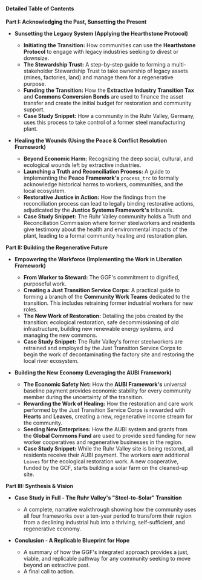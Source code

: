 #### Detailed Table of Contents

**Part I: Acknowledging the Past, Sunsetting the Present**

* **Sunsetting the Legacy System (Applying the Hearthstone Protocol)**
    * **Initiating the Transition:** How communities can use the **Hearthstone Protocol** to engage with legacy industries seeking to divest or downsize.
    * **The Stewardship Trust:** A step-by-step guide to forming a multi-stakeholder Stewardship Trust to take ownership of legacy assets (mines, factories, land) and manage them for a regenerative purpose.
    * **Funding the Transition:** How the **Extractive Industry Transition Tax** and **Commons Conversion Bonds** are used to finance the asset transfer and create the initial budget for restoration and community support.
    * **Case Study Snippet:** How a community in the Ruhr Valley, Germany, uses this process to take control of a former steel manufacturing plant.

* **Healing the Wounds (Using the Peace & Conflict Resolution Framework)**
    * **Beyond Economic Harm:** Recognizing the deep social, cultural, and ecological wounds left by extractive industries.
    * **Launching a Truth and Reconciliation Process:** A guide to implementing the **Peace Framework's** `process_trc` to formally acknowledge historical harms to workers, communities, and the local ecosystem.
    * **Restorative Justice in Action:** How the findings from the reconciliation process can lead to legally binding restorative actions, adjudicated by the **Justice Systems Framework's** tribunals.
    * **Case Study Snippet:** The Ruhr Valley community holds a Truth and Reconciliation Commission where former steelworkers and residents give testimony about the health and environmental impacts of the plant, leading to a formal community healing and restoration plan.

**Part II: Building the Regenerative Future**

* **Empowering the Workforce (Implementing the Work in Liberation Framework)**
    * **From Worker to Steward:** The GGF's commitment to dignified, purposeful work.
    * **Creating a Just Transition Service Corps:** A practical guide to forming a branch of the **Community Work Teams** dedicated to the transition. This includes retraining former industrial workers for new roles.
    * **The New Work of Restoration:** Detailing the jobs created by the transition: ecological restoration, safe decommissioning of old infrastructure, building new renewable energy systems, and managing the new commons.
    * **Case Study Snippet:** The Ruhr Valley's former steelworkers are retrained and employed by the Just Transition Service Corps to begin the work of decontaminating the factory site and restoring the local river ecosystem.

* **Building the New Economy (Leveraging the AUBI Framework)**
    * **The Economic Safety Net:** How the **AUBI Framework's** universal baseline payment provides economic stability for every community member during the uncertainty of the transition.
    * **Rewarding the Work of Healing:** How the restoration and care work performed by the Just Transition Service Corps is rewarded with **Hearts** and **Leaves**, creating a new, regenerative income stream for the community.
    * **Seeding New Enterprises:** How the AUBI system and grants from the **Global Commons Fund** are used to provide seed funding for new worker cooperatives and regenerative businesses in the region.
    * **Case Study Snippet:** While the Ruhr Valley site is being restored, all residents receive their AUBI payment. The workers earn additional `Leaves` for the ecological restoration work. A new cooperative, funded by the GCF, starts building a solar farm on the cleaned-up site.

**Part III: Synthesis & Vision**

* **Case Study in Full - The Ruhr Valley's "Steel-to-Solar" Transition**
    * A complete, narrative walkthrough showing how the community uses all four frameworks over a ten-year period to transform their region from a declining industrial hub into a thriving, self-sufficient, and regenerative economy.

* **Conclusion - A Replicable Blueprint for Hope**
    * A summary of how the GGF's integrated approach provides a just, viable, and replicable pathway for any community seeking to move beyond an extractive past.
    * A final call to action.

